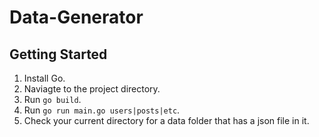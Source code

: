 # Data-Generator

## Getting Started

1. Install Go.
2. Naviagte to the project directory.
3. Run `go build`.
4. Run `go run main.go users|posts|etc`.
5. Check your current directory for a data folder that has a json file in it.
